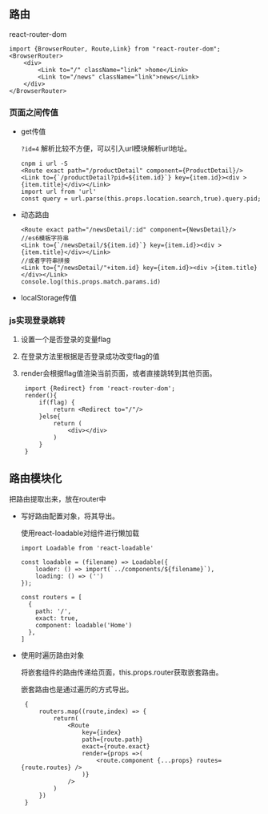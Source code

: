 ## 路由
react-router-dom

    import {BrowserRouter, Route,Link} from "react-router-dom";
    <BrowserRouter>
        <div>
            <Link to="/" className="link" >home</Link>
            <Link to="/news" className="link">news</Link>
        </div>
    </BrowserRouter>
    
### 页面之间传值
- get传值 

    `?id=4` 解析比较不方便，可以引入url模块解析url地址。
      
      cnpm i url -S
      <Route exact path="/productDetail" component={ProductDetail}/>
      <Link to={`/productDetail?pid=${item.id}`} key={item.id}><div >{item.title}</div></Link>
      import url from 'url'
      const query = url.parse(this.props.location.search,true).query.pid;
- 动态路由 
        
      <Route exact path="/newsDetail/:id" component={NewsDetail}/>  
      //es6模板字符串
      <Link to={`/newsDetail/${item.id}`} key={item.id}><div >{item.title}</div></Link>
      //或者字符串拼接
      <Link to={"/newsDetail/"+item.id} key={item.id}><div >{item.title}</div></Link>
      console.log(this.props.match.params.id)
           
- localStorage传值
### js实现登录跳转
1. 设置一个是否登录的变量flag
2. 在登录方法里根据是否登录成功改变flag的值
3. render会根据flag值渲染当前页面，或者直接跳转到其他页面。
    
        import {Redirect} from 'react-router-dom';
        render(){
            if(flag) {
                return <Redirect to="/"/>
            }else{
                return (
                    <div></div>
                )
            }
        }
## 路由模块化
把路由提取出来，放在router中 
- 写好路由配置对象，将其导出。
    
    使用react-loadable对组件进行懒加载
          
      import Loadable from 'react-loadable'
      
      const loadable = (filename) => Loadable({
          loader: () => import(`../components/${filename}`),
          loading: () => ('')
      });  
      
      const routers = [
        {
          path: '/',
          exact: true,
          component: loadable('Home')
        },  
      ] 
- 使用时遍历路由对象
   
   将嵌套组件的路由传递给页面，this.props.router获取嵌套路由。
   
   嵌套路由也是通过遍历的方式导出。 
       
       {
           routers.map((route,index) => {
               return(
                   <Route
                       key={index}
                       path={route.path}
                       exact={route.exact}
                       render={props =>(
                           <route.component {...props} routes={route.routes} />
                       )}
                   />
               )
           })
       }     